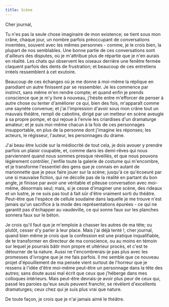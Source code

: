 ```yaml
---
title: Scène
---
```


Cher journal,


Tu n'es pas la seule chose imaginaire de mon existence; se tient sous mon
crâne, chaque jour, un nombre parfois préoccupant de conversations inventées,
souvent avec les mêmes personnes - comme, je le crois bien, la plupart de nos
semblables. Une bonne partie de ces conversations sont d'ailleurs des disputes,
où je m'attribue plus de répartie que je n'en aurais en réalité.  Les chats qui
observent les oiseaux derrière une fenêtre fermée claquent parfois des dents de
frustration; et beaucoup de ces entretiens irréels ressemblent à cet exutoire.

Beaucoup de ces échanges où je me donne à moi-même la réplique en parodiant un
autre finissent par se ressembler. Je les commence par instinct, sans même m'en
rendre compte; et quand enfin je prends conscience que je m'y livre à nouveau,
j'hésite entre m'efforcer de penser à autre chose ou tenter d'améliorer ce qui,
bien des fois, m'apparaît comme une saynète convenue; et j'ai l'impression
d'avoir sous mon crâne tout un mauvais théâtre, rempli de cabotins, dirigé par
un metteur en scène aveugle à sa propre pompe, et qui rejoue à l'envie les
criardises d'un dramaturge amateur; et je suis moi-même chacun à la fois de ces
personnages insupportable, en plus de la personne dont j'imagine les réponses;
les acteurs, le régisseur, l'auteur, les personnages du drame.

J'ai beau être lucide sur la médiocrité de tout cela, je dois avouer y prendre
parfois un plaisir coupable, et, comme dans les demi-rêves qui nous parviennent
quand nous sommes presque réveillés, et que nous pouvons légèrement contrôler,
j'enfile toute la galerie de costume qui m'encombre, et je transforme
l'essentiel des gens que je connais en autant de marionnette que je peux faire
jouer sur la scène; jusqu'à ce qu'écoeuré par une si mauvaise fiction, qui ne
décolle pas de la réalité en partant du bon angle, je finisse par avoir une
véritable et piteuse conversation avec moi-même, désormais seul; mais, si je
cesse d'imaginer une scène, des rideaux et un lustre, je ne suis pas tout à
fait sûr d'être vraiment sorti du théâtre.  Peut-être que l'espèce de cellule
soudaine dans laquelle je me trouve n'est jamais qu'un sacrifice à la mode des
représentations épurées - ce qui ne garantit pas d'échapper au vaudeville, ce
qui sonne faux sur les planches sonnera faux sur le béton.

Je crois qu'il faut que je m'emploie à chasser les autres de ma tête; ou plutôt,
cesser d'y parler à leur place. Mais j'ai déjà tenté !, cher journal, quand bien
même je crois que la confession est une pratique inqualifiable, de te
transformer en directeur de ma conscience, ou au moins en témoin sur lequel je
pourrais bâtir mon propre et ultérieur procès, et c'est te détourner de ta
nature. Aussi ne t'encombrerais-je pas plus avec les promesses d'ivrogne que je
me fais parfois. Il me semble que ce nouveau projet d'épouillement de ma pensée
vient surtout de l'horreur que je ressens à l'idée d'être moi-même peut-être un
personnage dans la tête des autres; sans doute aussi mal écrit que ceux que
j'héberge dans mes colloques intérieurs. Mais peut-être devrais-je avoir plus
peur de ceux qui, passé les paroies qu'eux seuls peuvent franchir, se révèlent
d'excellents dramaturges; ceux chez qui je suis plus vrai que nature.

De toute façon, je crois que je n'ai jamais aimé le théâtre.
